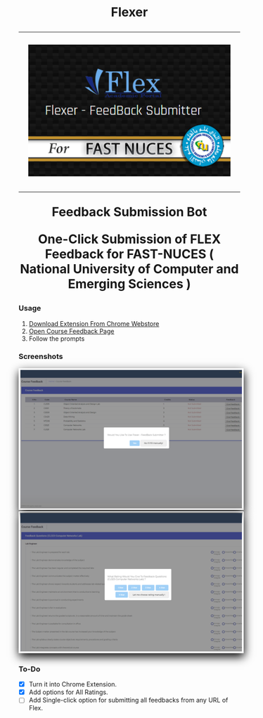 <h1 align="center">Flexer</p>
<hr>
<p align="center">
  <img width="460" height="300" src="./media/440.png">
</p>
<hr/>
Feedback Submission Bot

One-Click Submission of FLEX Feedback for FAST-NUCES ( National University of Computer and Emerging Sciences ) 

### Usage
1) [Download Extension From Chrome Webstore]()
2) [Open Course Feedback Page](http://flexstudent.nu.edu.pk/Student/CourseFeedback)
3) Follow the prompts

### Screenshots
 <img src="./media/1.png" style="padding: 2px;border: 2px solid white;box-shadow: 1px 8px 20px 0px black;"> 
 <img src="./media/2.png" style="padding: 2px;border: 2px solid white;box-shadow: 1px 8px 20px 0px black;">



### To-Do
- [X] Turn it into Chrome Extension. 
- [X] Add options for All Ratings. 
- [ ] Add Single-click option for submitting all feedbacks from any URL of Flex.

